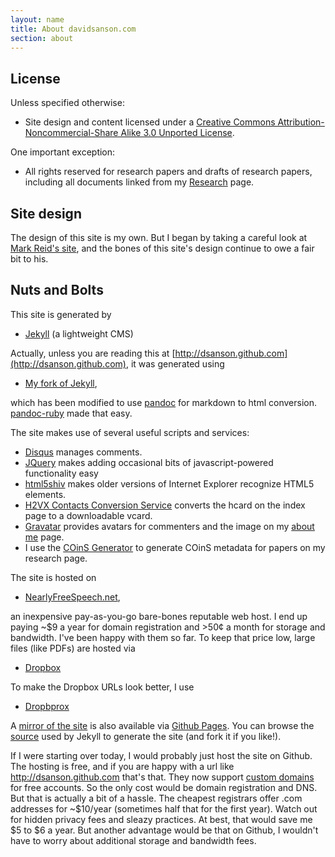 ```yaml
---
layout: name
title: About davidsanson.com
section: about
---
```


License
-------

Unless specified otherwise:

-   Site design and content licensed under a [Creative Commons
    Attribution-Noncommercial-Share Alike 3.0 Unported
    License](http://creativecommons.org/licenses/by-nc-sa/3.0/ "License").

One important exception:

-   All rights reserved for research papers and drafts of research
    papers, including all documents linked from my
    [Research](/research "Research") page.

Site design
-----------

The design of this site is my own. But I began by taking a careful look
at [Mark Reid's site](http://github.com/mreid/mark.reid.name), and the
bones of this site's design continue to owe a fair bit to his.

Nuts and Bolts
--------------

This site is generated by

-   [Jekyll](http://jekyllrb.com/) (a lightweight CMS)

Actually, unless you are reading this at
[http://dsanson.github.com](http://dsanson.github.com), it was generated
using

-   [My fork of
    Jekyll](https://github.com/dsanson/jekyll/tree/pandoc-ruby),

which has been modified to use
[pandoc](http://johnmacfarlane.net/pandoc/) for markdown to html
conversion. [pandoc-ruby](http://github.com/alphabetum/pandoc-ruby) made
that easy.

The site makes use of several useful scripts and services:

-   [Disqus](http://disqus.com/) manages comments.
-   [JQuery](http://jquery.com/) makes adding occasional bits of
    javascript-powered functionality easy
-   [html5shiv](http://code.google.com/p/html5shiv/) makes older
    versions of Internet Explorer recognize HTML5 elements.
-   [H2VX Contacts Conversion Service](http://h2vx.com/vcf/) converts
    the hcard on the index page to a downloadable vcard.
-   [Gravatar](http://gravatar.com/) provides avatars for commenters and
    the image on my [about me](/me) page.
-   I use the [COinS Generator](http://generator.ocoins.info/) to
    generate COinS metadata for papers on my research page.

The site is hosted on

-   [NearlyFreeSpeech.net](https://www.nearlyfreespeech.net/),

an inexpensive pay-as-you-go bare-bones reputable web host. I end up
paying \~$9 a year for domain registration and \>50¢ a month for storage
and bandwidth. I've been happy with them so far. To keep that price low,
large files (like PDFs) are hosted via

-   [Dropbox](http://www.dropbox.com/)

To make the Dropbox URLs look better, I use

-   [Dropbprox](http://code.google.com/p/dropbprox/)

A [mirror of the site](http://dsanson.github.com) is also available via
[Github Pages](http://pages.github.com/). You can browse the
[source](http://github.com/dsanson/dsanson.github.com) used by Jekyll to
generate the site (and fork it if you like!).

If I were starting over today, I would probably just host the site on
Github. The hosting is free, and if you are happy with a url like
<http://dsanson.github.com> that's that. They now support [custom
domains](http://pages.github.com/#custom_domains) for free accounts. So
the only cost would be domain registration and DNS. But that is actually
a bit of a hassle. The cheapest registrars offer .com addresses for
\~$10/year (sometimes half that for the first year). Watch out for
hidden privacy fees and sleazy practices. At best, that would save me $5
to $6 a year. But another advantage would be that on Github, I wouldn't
have to worry about additional storage and bandwidth fees.
